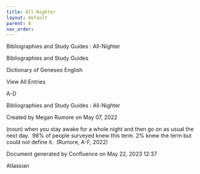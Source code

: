 ```yaml
---
title: All-Nighter
layout: default
parent: A
nav_order:
---
```


Bibliographies and Study Guides : All-Nighter

Bibliographies and Study Guides

Dictionary of Geneseo English

View All Entries

A-D

Bibliographies and Study Guides : All-Nighter

Created by  Megan Rumore on May 07, 2022

(noun) when you stay awake for a whole night and then go on as usual the next day.  98% of people surveyed knew this term. 2% knew the term but could not define it.  (Rumore, A-F, 2022)  

Document generated by Confluence on May 22, 2023 12:37

Atlassian
